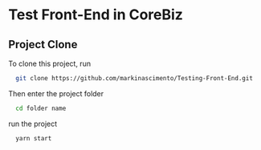 
<h1> Test Front-End in CoreBiz </h1>

## Project Clone

To clone this project, run

```bash
  git clone https://github.com/markinascimento/Testing-Front-End.git
```

Then enter the project folder

```bash
  cd folder name
```

run the project
```bash
  yarn start
```
